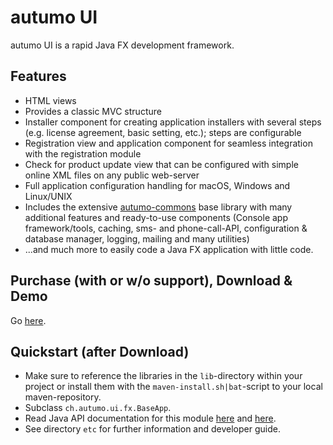# autumo UI

autumo UI is a rapid Java FX development framework.

## Features

- HTML views
- Provides a classic MVC structure
- Installer component for creating application installers with several steps
(e.g. license agreement, basic setting, etc.); steps are configurable
- Registration view and application component for seamless integration with
the registration module
- Check for product update view that can be configured with simple online XML
files on any public web-server
- Full application configuration handling for macOS, Windows and Linux/UNIX
- Includes the extensive [autumo-commons](https://products.autumo.ch/javadoc/autumo-commons/index.html) base library with many additional
features and ready-to-use components (Console app framework/tools, caching,
sms- and phone-call-API, configuration & database manager, logging, mailing and
many utilities)
- ...and much more to easily code a Java FX application with little code.

## Purchase (with or w/o support), Download & Demo
Go [here](https://products.autumo.ch/modules/overview#at_ui).

## Quickstart (after Download)

- Make sure to reference the libraries in the `lib`-directory within your project
or install them with the `maven-install.sh|bat`-script to your local maven-repository.
- Subclass `ch.autumo.ui.fx.BaseApp`.
- Read Java API documentation for this module [here](https://products.autumo.ch/javadoc/autumo-ui/index.html) and [here](https://products.autumo.ch/javadoc/autumo-commons/index.html).
- See directory `etc` for further information and developer guide.
